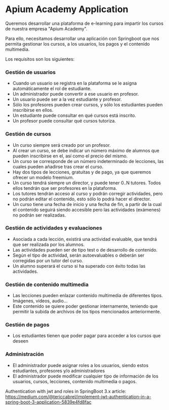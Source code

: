 # Apium Academy Application

Queremos desarrollar una plataforma de e-learning para impartir los cursos de nuestra empresa "Apium Academy".

Para ello, necesitamos desarrollar una aplicación con Springboot que nos permita gestionar los cursos, a los usuarios,
los pagos y el contenido multimedia.

Los requisitos son los siguientes:

### Gestión de usuarios

- Cuando un usuario se registra en la plataforma se le asigna automáticamente el rol de estudiante.
- Un administrador puede convertir a ese usuario en profesor.
- Un usuario puede ser a la vez estudiante y profesor.
- Sólo los profesores pueden crear cursos, y sólo los estudiantes pueden inscribirse en ellos.
- Un estudiante puede consultar en qué cursos está inscrito.
- Un profesor puede consultar qué cursos tutoriza.

### Gestión de cursos

- Un curso siempre será creado por un profesor.
- Al crear un curso, se debe indicar un número máximo de alumnos que pueden inscribirse en el, así como el precio del
  mismo.
- Un curso se corresponde de un número indeterminado de lecciones, las cuales pueden añadirse tras crear el curso.
- Hay dos tipos de lecciones, gratuitas y de pago, ya que queremos ofrecer un modelo freemium.
- Un curso tendrá siempre un director, y puede tener 0..N tutores. Todos ellos tendrán que ser profesores en la
  plataforma.
- Los tutores tendrán acceso al curso y podrán corregir actividades, pero no podrán editar el contenido, esto sólo lo
  podrá hacer el director.
- Un curso tiene una fecha de inicio y una fecha de fin, a partir de la cual el contenido seguirá siendo accesible pero
  las actividades (exámenes) no podrán ser realizadas.

### Gestión de actividades y evaluaciones

- Asociada a cada lección, existirá una actividad evaluable, que tendrá que ser realizada por los alumnos.
- Las actividades pueden ser de tipo test o de desarrollo de contenido.
- Según el tipo de actividad, serán autoevaluables o deberán ser corregidas por un tutor del curso.
- Un alumno superará el curso si ha superado con éxito todas las actividades.

### Gestión de contenido multimedia

- Las lecciones pueden enlazar contenido multimedia de diferentes tipos. Imágenes, vídeos, audio...
- Este contenido se quiere poder gestionar internamente, teniendo que permitir la subida de archivos de los tipos
  mencionados anteriormente.

### Gestión de pagos

- Los estudiantes tienen que poder pagar para acceder a los cursos que deseen

### Administración

- El administrador puede asignar roles a los usuarios, siendo estos estudiantes, profesores y/o administradores
- El administrador puede modificar cualquier tipo de información de los usuarios, cursos, lecciones, contenido
  multimedia o pagos.

Authentication with jwt and roles in SpringBoot 3.x
article: https://medium.com/@tericcabrel/implement-jwt-authentication-in-a-spring-boot-3-application-5839e4fd8fac